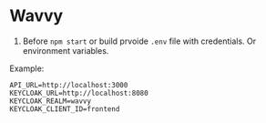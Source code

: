 # Wavvy

1. Before `npm start` or build prvoide `.env` file with credentials. Or environment variables.

Example:

```
API_URL=http://localhost:3000
KEYCLOAK_URL=http://localhost:8080
KEYCLOAK_REALM=wavvy
KEYCLOAK_CLIENT_ID=frontend

```

